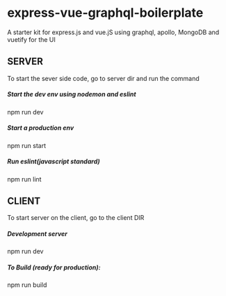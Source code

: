 # express-vue-graphql-boilerplate
A starter kit for express.js and vue.jS using graphql, apollo, MongoDB and vuetify for the UI
## SERVER  
To start the sever side code, go to server dir and run the command 

##### Start the dev env using nodemon and eslint
 npm run dev 

##### Start a production env 
 npm run start 

##### Run eslint(javascript standard) 
 npm run lint  
 
## CLIENT 

To start server on the client, go to the client DIR
##### Development server
npm run dev

##### To Build (ready for production): 
npm  run build
